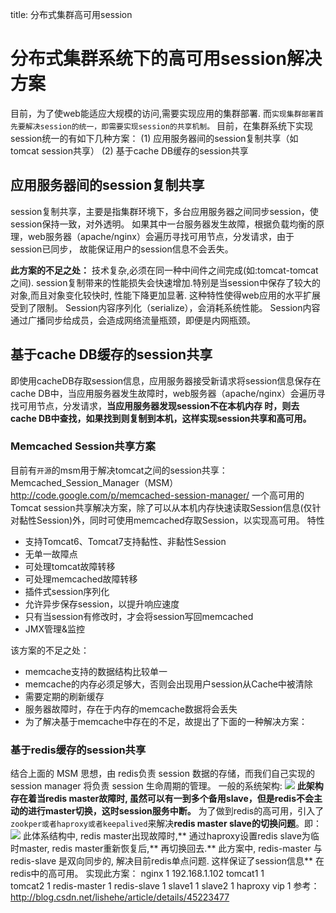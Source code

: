 title: 分布式集群高可用session 

#  分布式集群系统下的高可用session解决方案 
目前，为了使web能适应大规模的访问,需要实现应用的集群部署. 而` 实现集群部署首先要解决session的统一，即需要实现session的共享机制。 `
目前，在集群系统下实现session统一的有如下几种方案：
(1) 应用服务器间的session复制共享（如tomcat session共享）
(2) 基于cache DB缓存的session共享

##  应用服务器间的session复制共享 
session复制共享，主要是指集群环境下，多台应用服务器之间同步session，使session保持一致，对外透明。 如果其中一台服务器发生故障，根据负载均衡的原理，web服务器（apache/nginx）会遍历寻找可用节点，分发请求，由于session已同步， 故能保证用户的session信息不会丢失。
 
**此方案的不足之处：**
技术复杂,必须在同一种中间件之间完成(如:tomcat-tomcat之间).
session复制带来的性能损失会快速增加.特别是当session中保存了较大的对象,而且对象变化较快时, 性能下降更加显著. 这种特性使得web应用的水平扩展受到了限制。
Session内容序列化（serialize），会消耗系统性能。
Session内容通过广播同步给成员，会造成网络流量瓶颈，即便是内网瓶颈。  

##   基于cache DB缓存的session共享 
即使用cacheDB存取session信息，应用服务器接受新请求将session信息保存在cache DB中，当应用服务器发生故障时，web服务器（apache/nginx）会遍历寻找可用节点，分发请求，**当应用服务器发现session不在本机内存 时，则去cache DB中查找，如果找到则复制到本机，这样实现session共享和高可用。**

###  Memcached Session共享方案 
目前有` 开源 `的msm用于解决tomcat之间的session共享：Memcached_Session_Manager（MSM）
http://code.google.com/p/memcached-session-manager/
一个高可用的Tomcat session共享解决方案，除了可以从本机内存快速读取Session信息(仅针对黏性Session)外，同时可使用memcached存取Session，以实现高可用。
特性
  * 支持Tomcat6、Tomcat7支持黏性、非黏性Session
  * 无单一故障点
  * 可处理tomcat故障转移
  * 可处理memcached故障转移
  * 插件式session序列化
  * 允许异步保存session，以提升响应速度
  * 只有当session有修改时，才会将session写回memcached
  * JMX管理&监控

该方案的不足之处：
  * memcache支持的数据结构比较单一
  * memcache的内存必须足够大，否则会出现用户session从Cache中被清除
  * 需要定期的刷新缓存
  * 服务器故障时，存在于内存的memcache数据将会丢失
  * 为了解决基于memcache中存在的不足，故提出了下面的一种解决方案：

###  基于redis缓存的session共享 
结合上面的 MSM 思想，由 redis负责 session 数据的存储，而我们自己实现的 session manager 将负责 session 生命周期的管理。
一般的系统架构:
![](/data/dokuwiki/javaweb/pasted/20151031-104657.png)
**此架构存在着当redis master故障时, 虽然可以有一到多个备用slave，但是redis不会主动的进行master切换，这时session服务中断。**
为了做到redis的高可用，引入了` zookper或者haproxy或者keepalived `来解决**redis master slave的切换问题**。即：
![](/data/dokuwiki/javaweb/pasted/20151031-104754.png)
此体系结构中, redis master出现故障时,** 通过haproxy设置redis slave为临时master, redis master重新恢复后,**
再切换回去.** 此方案中, redis-master 与redis-slave 是双向同步的, 解决目前redis单点问题. 这样保证了session信息**
在redis中的高可用。
实现此方案：
nginx        1   192.168.1.102
tomcat1    1  
tomcat2    1
redis-master   1 
redis-slave      1
slave1     1
slave2     1
haproxy vip  1
参考：http://blog.csdn.net/lishehe/article/details/45223477
